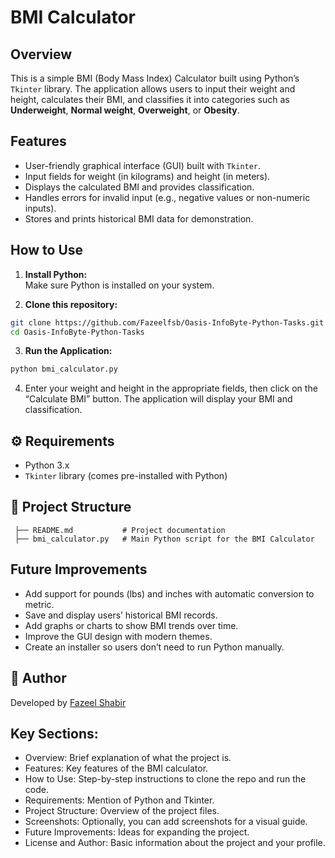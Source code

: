 # BMI Calculator

## Overview

This is a simple BMI (Body Mass Index) Calculator built using Python’s `Tkinter` library. The application allows users to input their weight and height, calculates their BMI, and classifies it into categories such as **Underweight**, **Normal weight**, **Overweight**, or **Obesity**.

## Features

- User-friendly graphical interface (GUI) built with `Tkinter`.
- Input fields for weight (in kilograms) and height (in meters).
- Displays the calculated BMI and provides classification.
- Handles errors for invalid input (e.g., negative values or non-numeric inputs).
- Stores and prints historical BMI data for demonstration.

## How to Use

1. **Install Python:**  
   Make sure Python is installed on your system.

2. **Clone this repository:**
```bash
git clone https://github.com/Fazeelfsb/Oasis-InfoByte-Python-Tasks.git
cd Oasis-InfoByte-Python-Tasks

```
3. **Run the Application:**
```bash
python bmi_calculator.py
```
4. Enter your weight and height in the appropriate fields, then click on the “Calculate BMI” button. The application will display your BMI and classification.


## ⚙️ Requirements

- Python 3.x 
- `Tkinter` library (comes pre-installed with Python)

## 📂 Project Structure

```plaintext
 ├── README.md           # Project documentation
 ├── bmi_calculator.py   # Main Python script for the BMI Calculator

```

## Future Improvements

- Add support for pounds (lbs) and inches with automatic conversion to metric.
- Save and display users’ historical BMI records.
- Add graphs or charts to show BMI trends over time.
- Improve the GUI design with modern themes.
- Create an installer so users don’t need to run Python manually.


## 👤 Author

Developed by [Fazeel Shabir](https://www.linkedin.com/in/fazeel-shabir-51b98b375?utm_source=share&utm_campaign=share_via&utm_content=profile&utm_medium=android_app)

## Key Sections:
- Overview: Brief explanation of what the project is.
- Features: Key features of the BMI calculator.
- How to Use: Step-by-step instructions to clone the repo and run the code.
- Requirements: Mention of Python and Tkinter.
- Project Structure: Overview of the project files.
- Screenshots: Optionally, you can add screenshots for a visual guide.
- Future Improvements: Ideas for expanding the project.
- License and Author: Basic information about the project and your profile.
